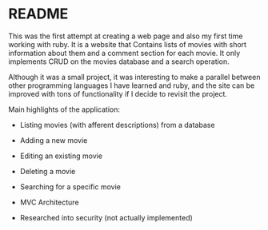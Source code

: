 # README

This was the first attempt at creating a web page and also my first time working with ruby. It is a website that Contains lists of movies with short information about them and a comment section for each movie. It only implements CRUD on the movies database and a search operation.  

Although it was a small project, it was interesting to make a parallel between other programming languages I have learned and ruby, and the site can be improved with tons of functionality if I decide to revisit the project.

Main highlights of the application:

* Listing movies (with afferent descriptions) from a database

* Adding a new movie

* Editing an existing movie

* Deleting a movie

* Searching for a specific movie

* MVC Architecture

* Researched into security (not actually implemented)
